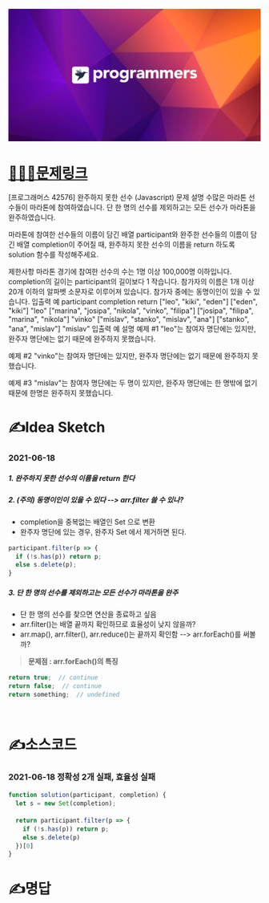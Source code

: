 [![프로그래머스](../프로그래머스표지.png)](https://programmers.co.kr/learn/courses/30/lessons/42576)
# [👩🏻‍💻문제링크](https://programmers.co.kr/learn/courses/30/lessons/42576)

[프로그래머스 42576] 완주하지 못한 선수 (Javascript)
문제 설명
수많은 마라톤 선수들이 마라톤에 참여하였습니다. 단 한 명의 선수를 제외하고는 모든 선수가 마라톤을 완주하였습니다.

마라톤에 참여한 선수들의 이름이 담긴 배열 participant와 완주한 선수들의 이름이 담긴 배열 completion이 주어질 때, 완주하지 못한 선수의 이름을 return 하도록 solution 함수를 작성해주세요.

제한사항
마라톤 경기에 참여한 선수의 수는 1명 이상 100,000명 이하입니다.
completion의 길이는 participant의 길이보다 1 작습니다.
참가자의 이름은 1개 이상 20개 이하의 알파벳 소문자로 이루어져 있습니다.
참가자 중에는 동명이인이 있을 수 있습니다.
입출력 예
participant	completion	return
["leo", "kiki", "eden"]	["eden", "kiki"]	"leo"
["marina", "josipa", "nikola", "vinko", "filipa"]	["josipa", "filipa", "marina", "nikola"]	"vinko"
["mislav", "stanko", "mislav", "ana"]	["stanko", "ana", "mislav"]	"mislav"
입출력 예 설명
예제 #1
"leo"는 참여자 명단에는 있지만, 완주자 명단에는 없기 때문에 완주하지 못했습니다.

예제 #2
"vinko"는 참여자 명단에는 있지만, 완주자 명단에는 없기 때문에 완주하지 못했습니다.

예제 #3
"mislav"는 참여자 명단에는 두 명이 있지만, 완주자 명단에는 한 명밖에 없기 때문에 한명은 완주하지 못했습니다.

# ✍️Idea Sketch

### 2021-06-18

##### 1. 완주하지 못한 선수의 이름을 return 한다
##### 2. (주의) 동명이인이 있을 수 있다 --> arr.filter 쓸 수 있나? 
- completion을 중복없는 배열인 Set 으로 변환
- 완주자 명단에 있는 경우, 완주자 Set 에서 제거하면 된다.
```javascript
participant.filter(p => {
  if (!s.has(p)) return p;
  else s.delete(p);
}
```
##### 3. 단 한 명의 선수를 제외하고는 모든 선수가 마라톤을 완주

- 단 한 명의 선수를 찾으면 연산을 종료하고 싶음 
- arr.filter()는 배열 끝까지 확인하므로 효율성이 낮지 않을까?
- arr.map(), arr.filter(), arr.reduce()는 끝까지 확인함 --> arr.forEach()를 써볼까?

> **문제점 : arr.forEach()의 특징**
```javascript
return true;  // continue
return false;  // continue
return something;  // undefined
```
<br>

# ✍️소스코드

### 2021-06-18 정확성 2개 실패, 효율성 실패

```javascript
function solution(participant, completion) {
  let s = new Set(completion);
  
  return participant.filter(p => {
    if (!s.has(p)) return p;
    else s.delete(p)
  })[0]
}
```

# ✍️명답

### 

```javascript

```
